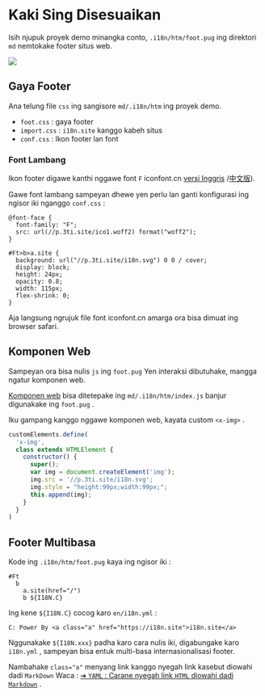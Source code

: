 # Kaki Sing Disesuaikan

Isih njupuk proyek demo minangka conto, `.i18n/htm/foot.pug` ing direktori `md` nemtokake footer situs web.

![](https://p.3ti.site/1721286077.avif)

## Gaya Footer

Ana telung file `css` ing sangisore `md/.i18n/htm` ing proyek demo.

* `foot.css` : gaya footer
* `import.css` : `i18n.site` kanggo kabeh situs
* `conf.css` : Ikon footer lan font

### Font Lambang

Ikon footer digawe kanthi nggawe font `F` iconfont.cn [versi Inggris](https://www.iconfont.cn/?lang=en-us) /[中文版](https://www.iconfont.cn/?lang=zh)).

Gawe font lambang sampeyan dhewe yen perlu lan ganti konfigurasi ing ngisor iki nganggo `conf.css` :

```
@font-face {
  font-family: "F";
  src: url(//p.3ti.site/ico1.woff2) format("woff2");
}

#Ft>b>a.site {
  background: url("//p.3ti.site/i18n.svg") 0 0 / cover;
  display: block;
  height: 24px;
  opacity: 0.8;
  width: 115px;
  flex-shrink: 0;
}
```

Aja langsung ngrujuk file font iconfont.cn amarga ora bisa dimuat ing browser safari.

## Komponen Web

Sampeyan ora bisa nulis `js` ing `foot.pug` Yen interaksi dibutuhake, mangga ngatur komponen web.

[Komponen web](https://www.freecodecamp.org/news/build-your-first-web-component/) bisa ditetepake ing `md/.i18n/htm/index.js` banjur digunakake ing `foot.pug` .

Iku gampang kanggo nggawe komponen web, kayata custom `<x-img>` .

```js
customElements.define(
  'x-img',
  class extends HTMLElement {
    constructor() {
      super();
      var img = document.createElement('img');
      img.src = '//p.3ti.site/i18n.svg';
      img.style = "height:99px;width:99px;";
      this.append(img);
    }
  }
)
```

## Footer Multibasa

Kode ing `.i18n/htm/foot.pug` kaya ing ngisor iki :

```
#Ft
  b
    a.site(href="/")
    b ${I18N.C}
```

Ing kene `${I18N.C}` cocog karo `en/i18n.yml` :

```
C: Power By <a class="a" href="https://i18n.site">i18n.site</a>
```

Nggunakake `${I18N.xxx}` padha karo cara nulis iki, digabungake karo `i18n.yml` , sampeyan bisa entuk multi-basa internasionalisasi footer.

Nambahake `class="a"` menyang link kanggo nyegah link kasebut diowahi dadi `MarkDown` Waca :
 [➔ `YAML` : Carane nyegah link `HTML` diowahi dadi `Markdown`](/i18/qa#H2) .